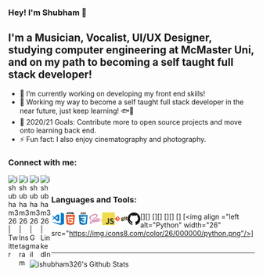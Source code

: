 ### Hey! I'm Shubham 👋

## I'm a Musician, Vocalist, UI/UX Designer, studying computer engineering at McMaster Uni, and on my path to becoming a self taught full stack developer!

- 🔭 I’m currently working on developing my front end skills!
- 🌱 Working my way to become a self taught full stack developer in the near future, just keep learning! 🐟🤣
- 🥅 2020/21 Goals: Contribute more to open source projects and move onto learning back end.
- ⚡ Fun fact: I also enjoy cinematography and photography.

### Connect with me:

[<img align="left" alt="ishubham326 | Twitter" width="22px" src="https://cdn.jsdelivr.net/npm/simple-icons@v3/icons/twitter.svg" />][twitter]
[<img align="left" alt="ishubham326 | Instagram" width="22px" src="https://cdn.jsdelivr.net/npm/simple-icons@v3/icons/instagram.svg" />][instagram]
[<img align="left" alt="ishubham326 | Gmail" width="22px" src="https://cdn.jsdelivr.net/npm/simple-icons@3.4.0/icons/gmail.svg" />][email]
[<img align="left" alt="ishubham326 | LinkedIn" width="22px" src="https://cdn.jsdelivr.net/npm/simple-icons@v3/icons/linkedin.svg" />][linkedin]
<br />

### Languages and Tools:

[<img align="left" alt="Visual Studio Code" width="26px" src="https://raw.githubusercontent.com/github/explore/80688e429a7d4ef2fca1e82350fe8e3517d3494d/topics/visual-studio-code/visual-studio-code.png" />][<img align="left" alt="html5" width="26px" src="https://raw.githubusercontent.com/github/explore/80688e429a7d4ef2fca1e82350fe8e3517d3494d/topics/html/html.png" />]
[<img align="left" alt="CSS3" width="26px" src="https://raw.githubusercontent.com/github/explore/80688e429a7d4ef2fca1e82350fe8e3517d3494d/topics/css/css.png" />][<img align="left" alt="sass" width="26px" src="https://raw.githubusercontent.com/github/explore/80688e429a7d4ef2fca1e82350fe8e3517d3494d/topics/sass/sass.png" />]
[<img align="left" alt="JavaScript" width="26px" src="https://raw.githubusercontent.com/github/explore/80688e429a7d4ef2fca1e82350fe8e3517d3494d/topics/javascript/javascript.png" />][<img align="left" alt="git" width="26px" src="https://raw.githubusercontent.com/github/explore/80688e429a7d4ef2fca1e82350fe8e3517d3494d/topics/git/git.png" />]
[<img align="left" alt="GitHub" width="26px" src="https://raw.githubusercontent.com/github/explore/78df643247d429f6cc873026c0622819ad797942/topics/github/github.png" />]
[<img align ="left alt="Python" width="26" src="https://img.icons8.com/color/26/000000/python.png"/>]
<br />
<br />

---

<img align="left" alt="ishubham326's Github Stats" src="https://github-readme-stats.vercel.app/api?username=ishubham326&show_icons=true&hide_border=true" />

[twitter]: https://twitter.com/ishubham326
[instagram]: https://instagram.com/ishubham326
[linkedin]: https://linkedin.com/in/ishubham326
[email]: mailto:ishubham326@gmail.com
